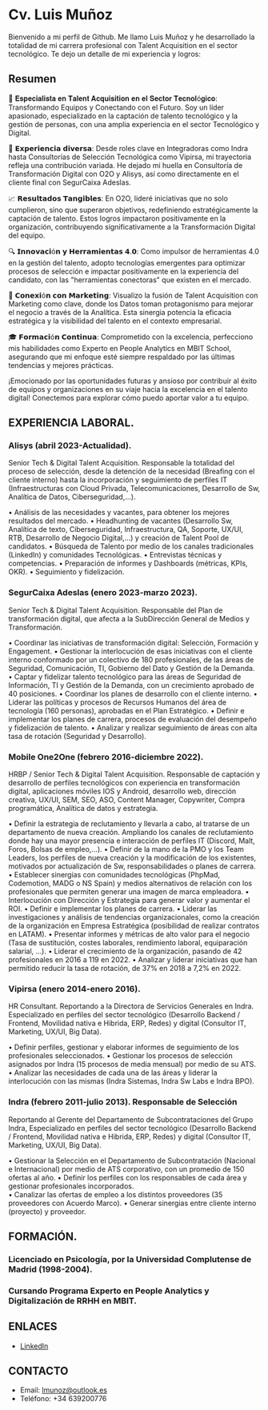 # Cv. Luis Muñoz

Bienvenido a mi perfil de Github. Me llamo Luis Muñoz y he desarrollado la totalidad de mi carrera profesional con Talent Acquisition en el sector tecnológico. Te dejo un detalle de mi experiencia y logros:

## Resumen
🚀 𝐄𝐬𝐩𝐞𝐜𝐢𝐚𝐥𝐢𝐬𝐭𝐚 𝐞𝐧 𝐓𝐚𝐥𝐞𝐧𝐭 𝐀𝐜𝐪𝐮𝐢𝐬𝐢𝐭𝐢𝐨𝐧 𝐞𝐧 𝐞𝐥 𝐒𝐞𝐜𝐭𝐨𝐫 𝐓𝐞𝐜𝐧𝐨𝐥ó𝐠𝐢𝐜𝐨: 
Transformando Equipos y Conectando con el Futuro. Soy un líder apasionado, especializado en la captación de talento tecnológico y la gestión de personas, con una amplia experiencia en el sector Tecnológico y Digital.

🏢 𝗘𝘅𝗽𝗲𝗿𝗶𝗲𝗻𝗰𝗶𝗮 𝗱𝗶𝘃𝗲𝗿𝘀𝗮:
Desde roles clave en Integradoras como Indra hasta Consultorías de Selección Tecnológica como Vipirsa, mi trayectoria refleja una contribución variada. He dejado mi huella en Consultoría de Transformación Digital con O2O y Alisys, así como directamente en el cliente final con SegurCaixa Adeslas.

📈 𝗥𝗲𝘀𝘂𝗹𝘁𝗮𝗱𝗼𝘀 𝗧𝗮𝗻𝗴𝗶𝗯𝗹𝗲𝘀:
En O2O, lideré iniciativas que no solo cumplieron, sino que superaron objetivos, redefiniendo estratégicamente la captación de talento. Estos logros impactaron positivamente en la organización, contribuyendo significativamente a la Transformación Digital del equipo.

🔍 𝗜𝗻𝗻𝗼𝘃𝗮𝗰𝗶ó𝗻 𝘆 𝗛𝗲𝗿𝗿𝗮𝗺𝗶𝗲𝗻𝘁𝗮𝘀 𝟰.𝟬:
Como impulsor de herramientas 4.0 en la gestión del talento, adopto tecnologías emergentes para optimizar procesos de selección e impactar positivamente en la experiencia del candidato, con las "herramientas conectoras" que existen en el mercado.

🔗 𝗖𝗼𝗻𝗲𝘅𝗶ó𝗻 𝗰𝗼𝗻 𝗠𝗮𝗿𝗸𝗲𝘁𝗶𝗻𝗴:
Visualizo la fusión de Talent Acquisition con Marketing como clave, donde los Datos toman protagonismo para mejorar el negocio a través de la Analítica. Esta sinergia potencia la eficacia estratégica y la visibilidad del talento en el contexto empresarial.

🎓 𝗙𝗼𝗿𝗺𝗮𝗰𝗶ó𝗻 𝗖𝗼𝗻𝘁𝗶𝗻𝘂𝗮:
Comprometido con la excelencia, perfecciono mis habilidades como Experto en People Analytics en MBIT School, asegurando que mi enfoque esté siempre respaldado por las últimas tendencias y mejores prácticas.

¡Emocionado por las oportunidades futuras y ansioso por contribuir al éxito de equipos y organizaciones en su viaje hacia la excelencia en el talento digital! Conectemos para explorar cómo puedo aportar valor a tu equipo.

## EXPERIENCIA LABORAL.

### Alisys (abril 2023-Actualidad). 
Senior Tech & Digital Talent Acquisition. 
Responsable la totalidad del proceso de selección, desde la detención de la necesidad (Breafing con el cliente interno) hasta la incorporación y seguimiento de perfiles IT (Infraestructuras con Cloud Privada, Telecomunicaciones, Desarrollo de Sw, Analítica de Datos, Ciberseguridad,…). 
 
•	Análisis de las necesidades y vacantes, para obtener los mejores resultados del mercado.
•	Headhunting de vacantes (Desarrollo Sw, Analítica de texto, Ciberseguridad, Infraestructura, QA, Soporte, UX/UI, RTB, Desarrollo de Negocio Digital,…) y creación de Talent Pool de candidatos.
•	Búsqueda de Talento por medio de los canales tradicionales (LinkedIn) y comunidades Tecnológicas.
•	Entrevistas técnicas y competencias.
•	Preparación de informes y Dashboards (métricas, KPIs, OKR).
•	Seguimiento y fidelización.

### SegurCaixa Adeslas (enero 2023-marzo 2023). 
Senior Tech & Digital Talent Acquisition. 
Responsable del Plan de transformación digital, que afecta a la SubDirección General de Medios y Transformación. 
 
•	Coordinar las iniciativas de transformación digital: Selección, Formación y Engagement. 
•	Gestionar la interlocución de esas iniciativas con el cliente interno conformado por un colectivo de 180 profesionales, de las áreas de Seguridad, Comunicación, TI, Gobierno del Dato y Gestión de la Demanda. 
•	Captar y fidelizar talento tecnológico para las áreas de Seguridad de Información, TI y Gestión de la Demanda, con un crecimiento aprobado de 40 posiciones. 
•	Coordinar los planes de desarrollo con el cliente interno. 
•	Liderar las políticas y procesos de Recursos Humanos del área de tecnología (160 personas), aprobadas en el Plan Estratégico. 
•	Definir e implementar los planes de carrera, procesos de evaluación del desempeño y fidelización de talento. 
•	Analizar y realizar seguimiento de áreas con alta tasa de rotación (Seguridad y Desarrollo).
 
### Mobile One2One (febrero 2016-diciembre 2022).
HRBP / Senior Tech & Digital Talent Acquisition. 
Responsable de captación y desarrollo de perfiles tecnológicos con experiencia en transformación digital, aplicaciones móviles IOS y Android, desarrollo web, dirección creativa, UX/UI, SEM, SEO, ASO, Content Manager, Copywriter, Compra programática, Analítica de datos y estrategia. 
 
•	Definir la estrategia de reclutamiento y llevarla a cabo, al tratarse de un departamento de nueva creación. Ampliando los canales de reclutamiento donde hay una mayor presencia e interacción de perfiles IT (Discord, Malt, Foros, Bolsas de empleo,…).
•	Definir de la mano de la PMO y los Team Leaders, los perfiles de nueva creación y la modificación de los existentes, motivados por actualización de Sw, responsabilidades o planes de carrera. 
•	Establecer sinergias con comunidades tecnológicas (PhpMad, Codemotion, MADG o NS Spain) y medios alternativos de relación con los profesionales que permiten generar una imagen de marca empleadora. 
•	Interlocución con Dirección y Estrategia para generar valor y aumentar el ROI. 
•	Definir e implementar los planes de carrera. 
•	Liderar las investigaciones y análisis de tendencias organizacionales, como la creación de la organización en Empresa Estratégica (posibilidad de realizar contratos en LATAM). 
•	Presentar informes y métricas de alto valor para el negocio (Tasa de sustitución, costes laborales, rendimiento laboral, equiparación salarial, …).
•	Liderar el crecimiento de la organización, pasando de 42 profesionales en 2016 a 119 en 2022. 
•	Analizar y liderar iniciativas que han permitido reducir la tasa de rotación, de 37% en 2018 a 7,2% en 2022. 
 
### Vipirsa (enero 2014-enero 2016). 
HR Consultant. 
Reportando a la Directora de Servicios Generales en Indra. Especializado en perfiles del sector tecnológico (Desarrollo Backend / Frontend, Movilidad nativa e Hibrida, ERP, Redes) y digital (Consultor IT, Marketing, UX/UI, Big Data). 
 
•	Definir perfiles, gestionar y elaborar informes de seguimiento de los profesionales seleccionados. 
•	Gestionar los procesos de selección asignados por Indra (15 procesos de media mensual) por medio de su ATS. 
•	Analizar las necesidades de cada una de las áreas y liderar la interlocución con las mismas (Indra Sistemas, Indra Sw Labs e Indra BPO). 

### Indra (febrero 2011-julio 2013). Responsable de Selección
Reportando al Gerente del Departamento de Subcontrataciones del Grupo Indra, Especializado en perfiles del sector tecnológico (Desarrollo Backend / Frontend, Movilidad nativa e Hibrida, ERP, Redes) y digital (Consultor IT, Marketing, UX/UI, Big Data). 
 
•	Gestionar la Selección en el Departamento de Subcontratación (Nacional e Internacional) por medio de ATS corporativo, con un promedio de 150 ofertas al año. 
•	Definir los perfiles con los responsables de cada área y gestionar profesionales incorporados.  
•	Canalizar las ofertas de empleo a los distintos proveedores (35 proveedores con Acuerdo Marco). 
•	Generar sinergias entre cliente interno (proyecto) y proveedor.  


## FORMACIÓN.

### Licenciado en Psicología, por la Universidad Complutense de Madrid (1998-2004). 
 
### Cursando Programa Experto en People Analytics y Digitalización de RRHH en MBIT. 

## ENLACES
- [LinkedIn](https://www.linkedin.com/in/luismu%C3%B1ozp/)

## CONTACTO
- Email: lmunoz@outlook.es
- Teléfono: +34 639200776
  

